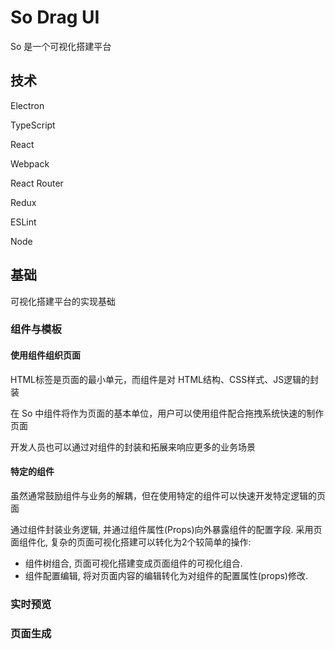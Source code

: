 # So Drag UI

So 是一个可视化搭建平台

## 技术

Electron

TypeScript

React

Webpack

React Router

Redux

ESLint

Node

## 基础

可视化搭建平台的实现基础

### 组件与模板

#### 使用组件组织页面

HTML标签是页面的最小单元，而组件是对 HTML结构、CSS样式、JS逻辑的封装

在 So 中组件将作为页面的基本单位，用户可以使用组件配合拖拽系统快速的制作页面

开发人员也可以通过对组件的封装和拓展来响应更多的业务场景

#### 特定的组件

虽然通常鼓励组件与业务的解耦，但在使用特定的组件可以快速开发特定逻辑的页面

通过组件封装业务逻辑, 并通过组件属性(Props)向外暴露组件的配置字段. 采用页面组件化, 复杂的页面可视化搭建可以转化为2个较简单的操作:

- 组件树组合, 页面可视化搭建变成页面组件的可视化组合.
- 组件配置编辑, 将对页面内容的编辑转化为对组件的配置属性(props)修改.



### 实时预览

### 页面生成





